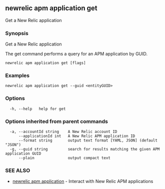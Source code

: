 ## newrelic apm application get

Get a New Relic application

### Synopsis

Get a New Relic application

The get command performs a query for an APM application by GUID.


```
newrelic apm application get [flags]
```

### Examples

```
newrelic apm application get --guid <entityGUID>
```

### Options

```
  -h, --help   help for get
```

### Options inherited from parent commands

```
  -a, --accountId string    A New Relic account ID
      --applicationId int   A New Relic APM application ID
      --format string       output text format [YAML, JSON] (default "JSON")
  -g, --guid string         search for results matching the given APM application GUID
      --plain               output compact text
```

### SEE ALSO

* [newrelic apm application](newrelic_apm_application.md)	 - Interact with New Relic APM applications

